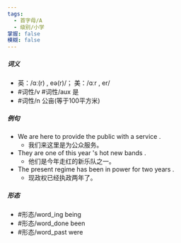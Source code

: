 ```yaml
---
tags:
  - 首字母/A
  - 级别/小学
掌握: false
模糊: false
---
```

##### 词义
- 英：/ɑː(r) , eə(r)/； 美：/ɑːr , er/
- #词性/v #词性/aux  是
- #词性/n  公亩(等于100平方米)
##### 例句
- We are here to provide the public with a service .
	- 我们来这里是为公众服务。
- They are one of this year 's hot new bands .
	- 他们是今年走红的新乐队之一。
- The present regime has been in power for two years .
	- 现政权已经执政两年了。
##### 形态
- #形态/word_ing being
- #形态/word_done been
- #形态/word_past were
